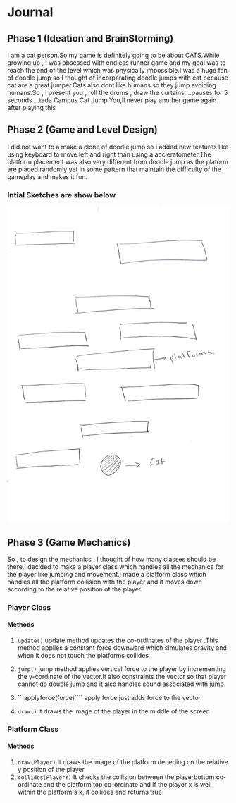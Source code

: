 # Journal 



## Phase 1 (Ideation and BrainStorming)
I am a cat person.So my game is definitely going to be about CATS.While growing up , I was obsessed with endless runner game and my goal was to reach the end of the level which was physically impossible.I was a huge fan of doodle jump so I thought of incorparating doodle jumps with cat because cat are a great jumper.Cats also dont like humans so they jump avoiding humans.So , I present you , roll the drums , draw the curtains....pauses for 5 seconds ...tada Campus Cat Jump.You,ll never play another game again after playing this


## Phase 2 (Game and Level Design)
I did not want to a make a clone of doodle jump so i added new features like using keyboard to move left and right than using a accleratometer.The platform placement was also very different from doodle jump as the platorm are placed randomly yet in some pattern that maintain the difficulty of the gameplay and makes it fun.

### Intial Sketches are show below 
![Idea](https://github.com/Tauke190/Intro-to-Interactive-Media/blob/master/idea1.jpg?raw=true)


## Phase 3 (Game Mechanics)
So , to design the mechanics , I thought of how many classes should be there.I decided to make a player class which handles all the mechanics for the player like jumping and movement.I made a platform class which handles all the platform collision with the player and it moves down according to the relative position of the player.

### Player Class
#### Methods 
1. ````update()````
update method updates the co-ordinates of the player .This method applies a constant force downward which simulates gravity and when it does not touch the platforms collides

2. ````jump()````
jump method applies vertical force to the player by incrementing the y-cordinate of the vector.It also constraints the vector so that player cannot do double jump and it also handles sound associated with jump.
3. ```applyforce(force)```` 
apply force just adds force to the vector 
4. ````draw()````
it draws the image of the player in the middle of the screen


### Platform Class
#### Methods 
1.  ````draw(Player)````
It draws the image of the platform depeding on the relative y position of the player 
2.  ````collides(PlayerY)````
It checks the collision between the playerbottom co-ordinate and the platform top co-ordinate and if the player x is well within the platform's x, it collides and returns true










